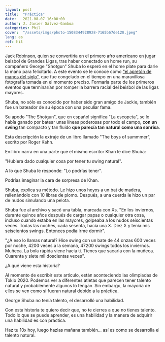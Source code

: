 ```yaml
---
layout: post
title:  "Práctica"
date:   2021-08-07 16:00:00
author: J. Javier Gálvez-Gamboa
categories: Phil
cover:  "/assets/imgs/photo-1508344928928-7165b67de128.jpeg"
lang: es
ref: hit
---
```


Jack Robinson, quien se convertiría en el primero afro americano en jugar beisbol de Grandes Ligas, tras haber conectado un home run, su compañero George "Shotgun" Shuba lo esperó en el home plate para darle la mano para felicitarlo. A este evento se le conoce como ["el apretón de manos del siglo"](https://ichi.pro/es/un-apreton-de-manos-por-el-siglo-81659072144021), que fue congelado en el tiempo en una maravillosa fotografía tomada en el momento preciso. Formaría parte de los primeros eventos que terminarían por romper la barrera racial del beisbol de las ligas mayores.  

Shuba, no sólo es conocido por haber sido gran amigo de Jackie, también fue un bateador de su época con una peculiar fama.

Su apodo "The Shotgun", que en español significa "La escopeta", se lo había ganado por batear unas líneas poderosas por todo el campo, **con un swing** tan compacto y tan fluido **que parecía tan natural como una sonrisa**.

Esta descripción la extraje de un libro llamado "The boys of summmer", escrito por Roger Kahn. 

En libro narra en una parte que el mismo escritor Khan le dice Shuba:

"Hubiera dado cualquier cosa por tener tu swing natural".

A lo que Shuba le responde: "Lo podrías tener".

Podrías imaginar la cara de sorpresa de Khan.

Shuba, explica su método. Le hizo unos hoyos a un bat de madera, rellenándolo con 10 libras de plomo. Después, a una cuerda le hizo un par de nudos simulando una pelota. 

Shuba fue al archivo y sacó una tabla, marcada con Xs. "En los inviernos, durante quince años después de cargar papas o cualquier otra cosa, incluso cuando estaba en las mayores, golpeaba a los nudos seiscientas veces. Todas las noches, cada sesenta, hacía una X. Diez X y tenía mis seiscientos swings. Entonces podía irme dormir".

"¿A eso lo llamas natural? Hice swing con un bate de 44 onzas 600 veces por noche, 4200 veces a la semana, 47200 swings todos los inviernos. Muñeca. La bola rápida viene hacia ti. Tienes que sacarla con la muñeca. Cuarenta y siete mil doscientas veces".

¿A qué viene esta historia?

Al momento de escribir este artículo, están aconteciendo las olimpiadas de Tokio 2020. Podemos ver a diferentes atletas que parecen tener talento natural y probablemente algunos lo tengan. Sin embargo, la mayoría de ellos se ven como si fueran natural debido a la práctica. 

George Shuba no tenía talento, el desarrolló una habilidad. 

Con esta historia te quiero decir que, no te cierres a que no tienes talento. Todo lo que se puede aprender, es una habilidad y la manera de adquirir una habilidad es con práctica. 

Haz tu 10x hoy, luego hazlas mañana también... así es como se desarrolla el talento natural.
